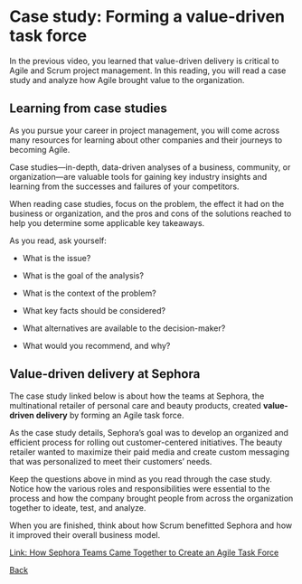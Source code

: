 # Case study: Forming a value-driven task force
In the previous video, you learned that value-driven delivery is critical to Agile and Scrum project management. In this reading, you will read a case study and analyze how Agile brought value to the organization. 

## Learning from case studies
As you pursue your career in project management, you will come across many resources for learning about other companies and their journeys to becoming Agile. 

Case studies—in-depth, data-driven analyses of a business, community, or organization—are valuable tools for gaining key industry insights and learning from the successes and failures of your competitors. 

When reading case studies, focus on the problem, the effect it had on the business or organization, and the pros and cons of the solutions reached to help you determine some applicable key takeaways.

As you read, ask yourself: 

* What is the issue?

* What is the goal of the analysis?

* What is the context of the problem?

* What key facts should be considered?

* What alternatives are available to the decision-maker?

* What would you recommend, and why?

## Value-driven delivery at Sephora
The case study linked below is about how the teams at Sephora, the multinational retailer of personal care and beauty products, created **value-driven delivery** by forming an Agile task force. 

As the case study details, Sephora’s goal was to develop an organized and efficient process for rolling out customer-centered initiatives. The beauty retailer wanted to maximize their paid media and create custom messaging that was personalized to meet their customers’ needs.

Keep the questions above in mind as you read through the case study. Notice how the various roles and responsibilities were essential to the process and how the company brought people from across the organization together to ideate, test, and analyze. 

When you are finished, think about how Scrum benefitted Sephora and how it improved their overall business model.

[Link: How Sephora Teams Came Together to Create an Agile Task Force](https://medium.com/sephoralife/how-sephora-teams-came-together-to-create-an-agile-task-force-3d937dd590ca)

[Back](./c5-agile-project-management.md)
